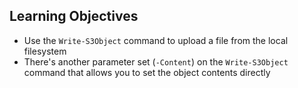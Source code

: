 ## Learning Objectives

* Use the `Write-S3Object` command to upload a file from the local filesystem
* There's another parameter set (`-Content`) on the `Write-S3Object` command that allows you to set the object contents directly
